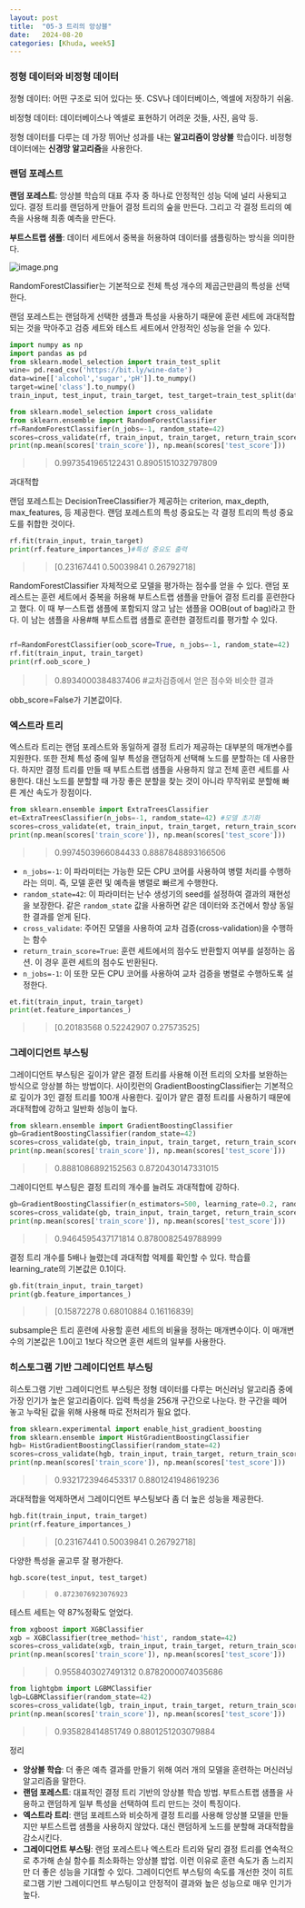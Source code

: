 ```yaml
---
layout: post
title:  "05-3 트리의 앙상블"
date:   2024-08-20
categories: [Khuda, week5]
---
```


### 정형 데이터와 비정형 데이터

정형 데이터: 어떤 구조로 되어 있다는 뜻. CSV나 데이터베이스, 엑셀에 저장하기 쉬움.

비정형 데이터: 데이터베이스나 엑셀로 표현하기 어려운 것들, 사진, 음악 등.  

정형 데이터를 다루는 데 가장 뛰어난 성과를 내는 **알고리즘이 앙상블** 학습이다. 비정형 데이터에는 **신경망 알고리즘**을 사용한다. 

### 랜덤 포레스트

**랜덤 포레스트**: 앙상블 학습의 대표 주자 중 하나로 안정적인 성능 덕에 널리 사용되고 있다. 결정 트리를 랜덤하게 만들어 결정 트리의 숲을 만든다. 그리고 각 결정 트리의 예측을 사용해 최종 예측을 만든다. 

**부트스트랩 샘플**: 데이터 세트에서 중복을 허용하여 데이터를 샘플링하는 방식을 의미한다. 

![image.png](https://prod-files-secure.s3.us-west-2.amazonaws.com/7af498a2-beb6-449d-a194-c4c8afcd1e0a/675e2177-4932-4d90-9791-37bb6ec81e02/image.png)

RandomForestClassifier는 기본적으로 전체 특성 개수의 제곱근만큼의 특성을 선택한다. 

랜덤 포레스트는 랜덤하게 선택한 샘플과 특성을 사용하기 때문에 훈련 세트에 과대적합되는 것을 막아주고 검증 세트와 테스트 세트에서 안정적인 성능을 얻을 수 있다. 

```python
import numpy as np
import pandas as pd
from sklearn.model_selection import train_test_split
wine= pd.read_csv('https://bit.ly/wine-date')
data=wine[['alcohol','sugar','pH']].to_numpy()
target=wine['class'].to_numpy()
train_input, test_input, train_target, test_target=train_test_split(data, target, test_size=0.2, random_state=42)
```

```python
from sklearn.model_selection import cross_validate
from sklearn.ensemble import RandomForestClassifier
rf=RandomForestClassifier(n_jobs=-1, random_state=42)
scores=cross_validate(rf, train_input, train_target, return_train_score=True, n_jobs=-1)
print(np.mean(scores['train_score']), np.mean(scores['test_score']))
```

>> 0.9973541965122431 0.8905151032797809

과대적합

랜덤 포레스트는 DecisionTreeClassifier가 제공하는 criterion, max_depth, max_features, 등 제공한다. 랜덤 포레스트의 특성 중요도는 각 결정 트리의 특성 중요도를 취합한 것이다.

```python
rf.fit(train_input, train_target)
print(rf.feature_importances_)#특성 중요도 출력
```

>> [0.23167441 0.50039841 0.26792718]

RandomForestClassifier 자체적으로 모델을 평가하는 점수를 얻을 수 있다.  랜덤 포레스트는 훈련 세트에서 중복을 허용해 부트스트랩 샘플을 만들어 결정 트리를 훈련한다고 했다. 이 때 부ㅡ스트랩 샘플에 포함되지 않고 남는 샘플을 OOB(out of bag)라고 한다. 이 남는 샘플을 사용#해 부트스트랩 샘플로 훈련한 결정트리를 평가할 수 있다. 

```python

rf=RandomForestClassifier(oob_score=True, n_jobs=-1, random_state=42)
rf.fit(train_input, train_target)
print(rf.oob_score_)
```

>> 0.8934000384837406 #교차검증에서 얻은 점수와 비슷한 결과

obb_score=False가 기본값이다. 

### 엑스트라 트리

엑스트라 트리는 랜덤 포레스트와 동일하게 결정 트리가 제공하는 대부분의 매개변수를 지원한다. 또한 전체 특성 중에 일부 특성을 랜덤하게 선택해 노드를 분할하는 데 사용한다. 하지만 결정 트리를 만들 때 부트스트랩 샘플을 사용하지 않고 전체 훈련 세트를 사용한다. 대신 노드를 분할할 때 가장 좋은 분할을 찾는 것이 아니라 무작위로 분할해 빠른 계산 속도가 장점이다.

```python
from sklearn.ensemble import ExtraTreesClassifier
et=ExtraTreesClassifier(n_jobs=-1, random_state=42) #모델 초기화
scores=cross_validate(et, train_input, train_target, return_train_score=True, n_jobs=-1) #모델 검증
print(np.mean(scores['train_score']), np.mean(scores['test_score']))
```

>>0.9974503966084433 0.8887848893166506

- `n_jobs=-1`: 이 파라미터는 가능한 모든 CPU 코어를 사용하여 병렬 처리를 수행하라는 의미. 즉, 모델 훈련 및 예측을 병렬로 빠르게 수행한다.
- `random_state=42`: 이 파라미터는 난수 생성기의 seed를 설정하여 결과의 재현성을 보장한다. 같은 `random_state` 값을 사용하면 같은 데이터와 조건에서 항상 동일한 결과를 얻게 된다.
- `cross_validate`: 주어진 모델을 사용하여 교차 검증(cross-validation)을 수행하는 함수
- `return_train_score=True`: 훈련 세트에서의 점수도 반환할지 여부를 설정하는 옵션. 이 경우 훈련 세트의 점수도 반환된다.
- `n_jobs=-1`: 이 또한 모든 CPU 코어를 사용하여 교차 검증을 병렬로 수행하도록 설정한다.

```python
et.fit(train_input, train_target)
print(et.feature_importances_)
```

>>[0.20183568 0.52242907 0.27573525]

### 그레이디언트 부스팅

그레이디언트 부스팅은 깊이가 얕은 결정 트리를 사용해 이전 트리의 오차를 보완하는 방식으로 앙상블 하는 방법이다. 사이킷런의 GradientBoostingClassifier는 기본적으로 깊이가 3인 결정 트리를 100개 사용한다. 깊이가 얕은 결정 트리를 사용하기 때문에 과대적합에 강하고 일반화 성능이 높다. 

```python
from sklearn.ensemble import GradientBoostingClassifier
gb=GradientBoostingClassifier(random_state=42)
scores=cross_validate(gb, train_input, train_target, return_train_score=True, n_jobs=-1)
print(np.mean(scores['train_score']), np.mean(scores['test_score']))
```

>>0.8881086892152563 0.8720430147331015

그레이디언트 부스팅은 결정 트리의 개수를 늘려도 과대적합에 강하다. 

```python
gb=GradientBoostingClassifier(n_estimators=500, learning_rate=0.2, random_state=42)
scores=cross_validate(gb, train_input, train_target, return_train_score=True, n_jobs=-1)
print(np.mean(scores['train_score']), np.mean(scores['test_score']))
```

>> 0.9464595437171814 0.8780082549788999

결정 트리 개수를 5배나 늘렸는데 과대적합 억제를 확인할 수 있다. 학습률 learning_rate의 기본값은 0.1이다. 

```python
gb.fit(train_input, train_target)
print(gb.feature_importances_)
```

>>[0.15872278 0.68010884 0.16116839]

subsample은 트리 훈련에 사용할 훈련 세트의 비율을 정하는 매개변수이다. 이 매개변수의 기본값은 1.0이고 1보다 작으면 훈련 세트의 일부를 사용한다. 

### 히스토그램 기반 그레이디언트 부스팅

히스토그램 기반 그레이디언트 부스팅은 정형 데이터를 다루는 머신러닝 알고리즘 중에 가장 인기가 높은 알고리즘이다. 입력 특성을 256개 구간으로 나눈다. 한 구간을 떼어 놓고 누락된 값을 위해 사용해 따로 전처리가 필요 없다. 

```python
from sklearn.experimental import enable_hist_gradient_boosting
from sklearn.ensemble import HistGradientBoostingClassifier
hgb= HistGradientBoostingClassifier(random_state=42)
scores=cross_validate(hgb, train_input, train_target, return_train_score=True)
print(np.mean(scores['train_score']), np.mean(scores['test_score']))
```

>> 0.9321723946453317 0.8801241948619236

과대적합을 억제하면서 그레이디언트 부스팅보다 좀 더 높은 성능을 제공한다. 

```python
hgb.fit(train_input, train_target)
print(rf.feature_importances_)
```

>> [0.23167441 0.50039841 0.26792718]

다양한 특성을 골고루 잘 평가한다.

```python
hgb.score(test_input, test_target)
```

>> `0.8723076923076923`

테스트 세트는 약 87%정확도 얻었다. 

```python
from xgboost import XGBClassifier
xgb = XGBClassifier(tree_method='hist', random_state=42)
scores=cross_validate(xgb, train_input, train_target, return_train_score=True)
print(np.mean(scores['train_score']), np.mean(scores['test_score']))
```

>> 0.9558403027491312 0.8782000074035686

```python
from lightgbm import LGBMClassifier
lgb=LGBMClassifier(random_state=42)
scores=cross_validate(lgb, train_input, train_target, return_train_score=True, n_jobs=-1)
print(np.mean(scores['train_score']), np.mean(scores['test_score']))
```

>> 0.935828414851749 0.8801251203079884

정리

- **앙상블 학습**: 더 좋은 예측 결과를 만들기 위해 여러 개의 모델을 훈련하는 머신러닝 알고리즘을 말한다.
- **랜덤 포레스트**: 대표적인 결정 트리 기반의 앙상블 학습 방법. 부트스트랩 샘플을 사용하고 랜덤하게 일부 특성을 선택하여 트리 만드는 것이 특징이다.
- **엑스트라 트리**: 랜덤 포레트스와 비슷하게 결정 트리를 사용해 앙상블 모델을 만들지만 부트스트랩 샘플을 사용하지 않았다. 대신 랜덤하게 노드를 분할해 과대적합을 감소시킨다.
- **그레이디언트 부스팅**: 랜덤 포레스트나 엑스트라 트리와 달리 결정 트리를 연속적으로 추가해 손실 함수를 최소화하는 앙상블 밥업. 이런 이유로 훈련 속도가 좀 느리지만 더 좋은 성능을 기대할 수 있다. 그레이디언트 부스팅의 속도를 개선한 것이 히트로그램 기반 그레이디언트 부스팅이고 안정적이 결과와 높은 성능으로 매우 인기가 높다.